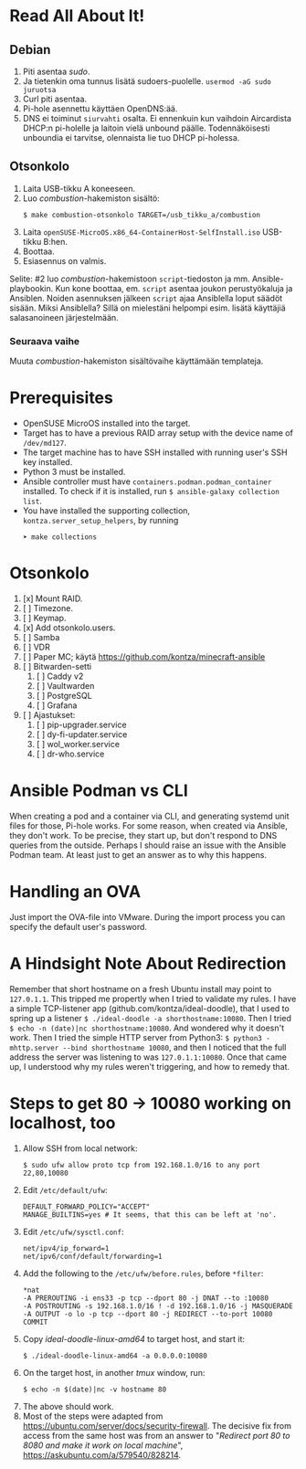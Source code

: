 # Read All About It!

## Debian
1. Piti asentaa _sudo_.
2. Ja tietenkin oma tunnus lisätä sudoers-puolelle. `usermod -aG sudo juruotsa`
3. Curl piti asentaa.
4. Pi-hole asennettu käyttäen OpenDNS:ää.
5. DNS ei toiminut `siurvahti` osalta. Ei ennenkuin kun vaihdoin Aircardista DHCP:n pi-holelle ja laitoin vielä unbound päälle. Todennäköisesti unboundia ei tarvitse, olennaista lie tuo DHCP pi-holessa.

## Otsonkolo
1. Laita USB-tikku A koneeseen.
2. Luo _combustion_-hakemiston sisältö:
   ```
   $ make combustion-otsonkolo TARGET=/usb_tikku_a/combustion
   ```
3. Laita `openSUSE-MicroOS.x86_64-ContainerHost-SelfInstall.iso` USB-tikku B:hen.
4. Boottaa.
5. Esiasennus on valmis.

Selite: #2 luo _combustion_-hakemistoon `script`-tiedoston ja mm. Ansible-playbookin. Kun kone boottaa, em. `script` asentaa joukon perustyökaluja ja Ansiblen. Noiden asennuksen jälkeen `script` ajaa Ansiblella loput säädöt sisään. Miksi Ansiblella? Sillä on mielestäni helpompi esim. lisätä käyttäjiä salasanoineen järjestelmään.

### Seuraava vaihe
Muuta _combustion_-hakemiston sisältövaihe käyttämään templateja.


# Prerequisites
- OpenSUSE MicroOS installed into the target.
- Target has to have a previous RAID array setup with the device name of `/dev/md127`.
- The target machine has to have SSH installed with running user's SSH key installed.
- Python 3 must be installed.
- Ansible controller must have `containers.podman.podman_container` installed. To check if it is installed, run `$ ansible-galaxy collection list`.
- You have installed the supporting collection, `kontza.server_setup_helpers`, by running
   ```
   ➤ make collections
   ```

# Otsonkolo
1. [x] Mount RAID.
2. [ ] Timezone.
3. [ ] Keymap.
4. [x] Add otsonkolo.users.
5. [ ] Samba
6. [ ] VDR
7. [ ] Paper MC; käytä https://github.com/kontza/minecraft-ansible
8. [ ] Bitwarden-setti
   1. [ ] Caddy v2
   2. [ ] Vaultwarden
   3. [ ] PostgreSQL
   4. [ ] Grafana
9. [ ] Ajastukset:
   1. [ ] pip-upgrader.service
   2. [ ] dy-fi-updater.service
   3. [ ] wol_worker.service
   4. [ ] dr-who.service


# Ansible Podman vs CLI
When creating a pod and a container via CLI, and generating systemd unit files for those, Pi-hole works.
For some reason, when created via Ansible, they don't work. To be precise, they start up, but don't respond to DNS queries from the outside.
Perhaps I should raise an issue with the Ansible Podman team. At least just to get an answer as to why this happens.

# Handling an OVA
Just import the OVA-file into VMware. During the import process you can specify the default user's password.

# A Hindsight Note About Redirection
Remember that short hostname on a fresh Ubuntu install may point to `127.0.1.1`. This tripped me propertly when I tried to validate my rules. I have a simple TCP-listener app (github.com/kontza/ideal-doodle), that I used to spring up a listener `$ ./ideal-doodle -a shorthostname:10080`. Then I tried `$ echo -n (date)|nc shorthostname:10080`. And wondered why it doesn't work. Then I tried the simple HTTP server from Python3: `$ python3 -mhttp.server --bind shorthostname 10080`, and then I noticed that the full address the server was listening to was `127.0.1.1:10080`. Once that came up, I understood why my rules weren't triggering, and how to remedy that.

# Steps to get 80 -> 10080 working on localhost, too
1. Allow SSH from local network:<br>
   ```
   $ sudo ufw allow proto tcp from 192.168.1.0/16 to any port 22,80,10080
   ```
1. Edit `/etc/default/ufw`:
   ```
   DEFAULT_FORWARD_POLICY="ACCEPT"
   MANAGE_BUILTINS=yes # It seems, that this can be left at 'no'.
   ```
1. Edit `/etc/ufw/sysctl.conf`:
   ```
   net/ipv4/ip_forward=1
   net/ipv6/conf/default/forwarding=1
   ```
1. Add the following to the `/etc/ufw/before.rules`, before `*filter`:
   ```
   *nat
   -A PREROUTING -i ens33 -p tcp --dport 80 -j DNAT --to :10080
   -A POSTROUTING -s 192.168.1.0/16 ! -d 192.168.1.0/16 -j MASQUERADE
   -A OUTPUT -o lo -p tcp --dport 80 -j REDIRECT --to-port 10080
   COMMIT
   ```
1. Copy *ideal-doodle-linux-amd64* to target host, and start it:
   ```
   $ ./ideal-doodle-linux-amd64 -a 0.0.0.0:10080
   ```
1. On the target host, in another _tmux_ window, run:
   ```
   $ echo -n $(date)|nc -v hostname 80
   ```
1. The above should work.
1. Most of the steps were adapted from https://ubuntu.com/server/docs/security-firewall. The decisive fix from access from the same host was from an answer to "_Redirect port 80 to 8080 and make it work on local machine_", https://askubuntu.com/a/579540/828214.

